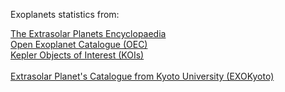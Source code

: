 Exoplanets statistics from:

[The Extrasolar Planets Encyclopaedia](http://exoplanet.eu/)\
[Open Exoplanet Catalogue (OEC)](http://www.openexoplanetcataogue.com/)\
[Kepler Objects of Interest (KOIs)](https://exoplanetarchive.ipac.caltech.edu/docs/PurposeOfKOITable.html)\
\
[Extrasolar Planet's Catalogue from Kyoto University (EXOKyoto)](http://www.exoplanetkyoto.org/)
